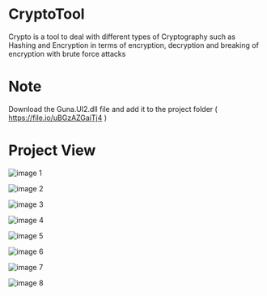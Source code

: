 # CryptoTool
Crypto is a tool to deal with different types of Cryptography such as Hashing and Encryption in terms of encryption, decryption and breaking of encryption with brute force attacks

# Note
Download the Guna.UI2.dll file and add it to the project folder ( https://file.io/uBGzAZGaiTj4 )

# Project View

![image 1](https://e.top4top.io/p_2558xxzkv1.jpg)

![image 2](https://c.top4top.io/p_2558edp7o1.jpg)

![image 3](https://b.top4top.io/p_2558pv5ga1.jpg)

![image 4](https://l.top4top.io/p_2558wbhwh1.jpg)

![image 5](https://a.top4top.io/p_2558mp6551.jpg)

![image 6](https://k.top4top.io/p_25587pge61.jpg)

![image 7](https://j.top4top.io/p_2558nsmoo1.jpg)

![image 8](https://i.top4top.io/p_2558lttta1.jpg)
